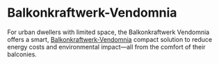 # Balkonkraftwerk-Vendomnia
For urban dwellers with limited space, the Balkonkraftwerk Vendomnia offers a smart, [ Balkonkraftwerk-Vendomnia](https://vendomnia.com/) compact solution to reduce energy costs and environmental impact—all from the comfort of their balconies.
